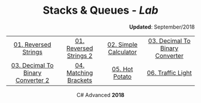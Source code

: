 <h1 align="center"> Stacks & Queues - <em>Lab</em> </h1>
<p align="right"> <b>Updated</b>:  September/2018 </p>

| | |  | |
| :-------------: |:-------------:| :-----:| :-----: |
|  [01. Reversed Strings](https://github.com/emilia98/SoftUni-CSHARP-Fundamentals/tree/master/C%23%20Advanced/01.Stacks_Queues-Lab/StacksQueues_Lab/01.ReverseStrings) | [01. Reversed Strings 2](https://github.com/emilia98/SoftUni-CSHARP-Fundamentals/tree/master/C%23%20Advanced/01.Stacks_Queues-Lab/StacksQueues_Lab/01.ReverseStrings_2) | [02. Simple Calculator](https://github.com/emilia98/SoftUni-CSHARP-Fundamentals/tree/master/C%23%20Advanced/01.Stacks_Queues-Lab/StacksQueues_Lab/02.SimpleCalculator) | [03. Decimal To Binary Converter](https://github.com/emilia98/SoftUni-CSHARP-Fundamentals/tree/master/C%23%20Advanced/01.Stacks_Queues-Lab/StacksQueues_Lab/03.DecimalToBinaryConverter)| 
|[03. Decimal To Binary Converter 2](https://github.com/emilia98/SoftUni-CSHARP-Fundamentals/tree/master/C%23%20Advanced/01.Stacks_Queues-Lab/StacksQueues_Lab/03.DecimalToBinaryConverter_2) |  [04. Matching Brackets](https://github.com/emilia98/SoftUni-CSHARP-Fundamentals/tree/master/C%23%20Advanced/01.Stacks_Queues-Lab/StacksQueues_Lab/04.MatchingBrackets) |[05. Hot Potato](https://github.com/emilia98/SoftUni-CSHARP-Fundamentals/tree/master/C%23%20Advanced/01.Stacks_Queues-Lab/StacksQueues_Lab/05.HotPotato) | [06. Traffic Light](https://github.com/emilia98/SoftUni-CSHARP-Fundamentals/tree/master/C%23%20Advanced/01.Stacks_Queues-Lab/StacksQueues_Lab/06.TrafficLight)  |

<p align="center"> C# Advanced <b>2018 </p>